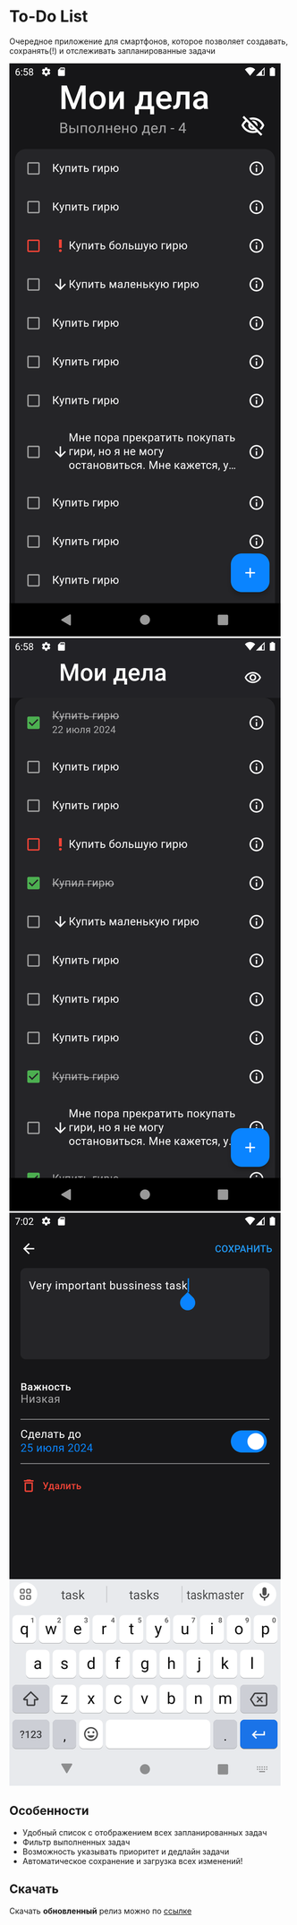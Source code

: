 # To-Do List

Очередное приложение для смартфонов, которое позволяет создавать, сохранять(!) и отслеживать запланированные задачи

![Основной экран с выключенным фильтром выполненных дел.](/assets/screenshots/First.png)
![Основной экран со включенным фильтром выполненных дел.](/assets/screenshots/Second.png)
![Экран создания нового дела](/assets/screenshots/Third.png)

## Особенности
 * Удобный список с отображением всех запланированных задач
 * Фильтр выполненных задач
 * Возможность указывать приоритет и дедлайн задачи
 * Автоматическое сохранение и загрузка всех изменений!

## Скачать

Скачать **обновленный** релиз можно по [ссылке](https://github.com/osekine/ya_Homework/releases/tag/v1.0.0)